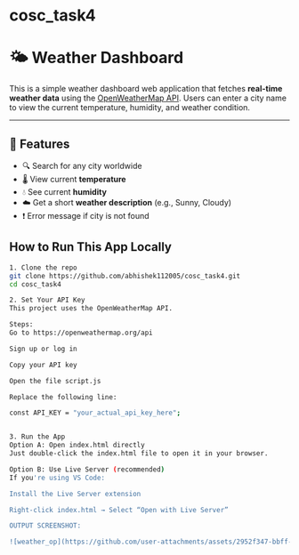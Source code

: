 # cosc_task4

# 🌤️ Weather Dashboard

This is a simple weather dashboard web application that fetches **real-time weather data** using the [OpenWeatherMap API](https://openweathermap.org/api). Users can enter a city name to view the current temperature, humidity, and weather condition.

---

## 🚀 Features

- 🔍 Search for any city worldwide
- 🌡️ View current **temperature**
- 💧 See current **humidity**
- ☁️ Get a short **weather description** (e.g., Sunny, Cloudy)
- ❗ Error message if city is not found

## How to Run This App Locally




```bash
1. Clone the repo
git clone https://github.com/abhishek112005/cosc_task4.git
cd cosc_task4

2. Set Your API Key
This project uses the OpenWeatherMap API.

Steps:
Go to https://openweathermap.org/api

Sign up or log in

Copy your API key

Open the file script.js

Replace the following line:

const API_KEY = "your_actual_api_key_here";


3. Run the App
Option A: Open index.html directly
Just double-click the index.html file to open it in your browser.

Option B: Use Live Server (recommended)
If you're using VS Code:

Install the Live Server extension

Right-click index.html → Select “Open with Live Server”

OUTPUT SCREENSHOT:

![weather_op](https://github.com/user-attachments/assets/2952f347-bbff-4966-b436-8ac0c663ee9a)



